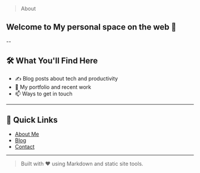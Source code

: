 >About

## Welcome to My personal space on the web 👋

--

## 🛠 What You'll Find Here

- ✍️ Blog posts about tech and productivity
- 💼 My portfolio and recent work
- 📫 Ways to get in touch

---

## 🔗 Quick Links

- [About Me](about.md)
- [Blog](blog.md)
- [Contact](contact.md)

---

> Built with ❤️ using Markdown and static site tools.
